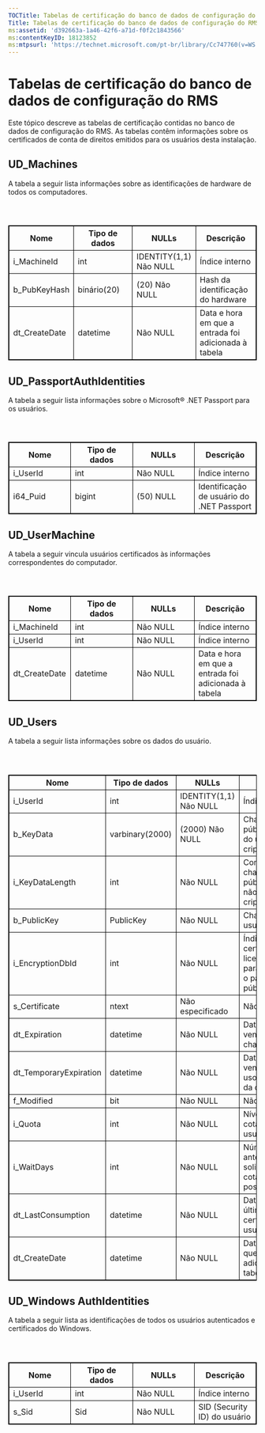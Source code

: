 ```yaml
---
TOCTitle: Tabelas de certificação do banco de dados de configuração do RMS
Title: Tabelas de certificação do banco de dados de configuração do RMS
ms:assetid: 'd392663a-1a46-42f6-a71d-f0f2c1843566'
ms:contentKeyID: 18123852
ms:mtpsurl: 'https://technet.microsoft.com/pt-br/library/Cc747760(v=WS.10)'
---
```


Tabelas de certificação do banco de dados de configuração do RMS
================================================================

Este tópico descreve as tabelas de certificação contidas no banco de dados de configuração do RMS. As tabelas contêm informações sobre os certificados de conta de direitos emitidos para os usuários desta instalação.

UD\_Machines
------------

A tabela a seguir lista informações sobre as identificações de hardware de todos os computadores.

###  

 
<table style="border:1px solid black;">
<colgroup>
<col width="25%" />
<col width="25%" />
<col width="25%" />
<col width="25%" />
</colgroup>
<thead>
<tr class="header">
<th style="border:1px solid black;" >Nome</th>
<th style="border:1px solid black;" >Tipo de dados</th>
<th style="border:1px solid black;" >NULLs</th>
<th style="border:1px solid black;" >Descrição</th>
</tr>
</thead>
<tbody>
<tr class="odd">
<td style="border:1px solid black;">i_MachineId</td>
<td style="border:1px solid black;">int</td>
<td style="border:1px solid black;">IDENTITY(1,1) Não NULL</td>
<td style="border:1px solid black;">Índice interno</td>
</tr>
<tr class="even">
<td style="border:1px solid black;">b_PubKeyHash</td>
<td style="border:1px solid black;">binário(20)</td>
<td style="border:1px solid black;">(20) Não NULL</td>
<td style="border:1px solid black;">Hash da identificação do hardware</td>
</tr>
<tr class="odd">
<td style="border:1px solid black;">dt_CreateDate</td>
<td style="border:1px solid black;">datetime</td>
<td style="border:1px solid black;">Não NULL</td>
<td style="border:1px solid black;">Data e hora em que a entrada foi adicionada à tabela</td>
</tr>
</tbody>
</table>
  
UD\_PassportAuthIdentities  
--------------------------
  
A tabela a seguir lista informações sobre o Microsoft® .NET Passport para os usuários.
  
###  

 
<table style="border:1px solid black;">
<colgroup>
<col width="25%" />
<col width="25%" />
<col width="25%" />
<col width="25%" />
</colgroup>
<thead>
<tr class="header">
<th style="border:1px solid black;" >Nome</th>
<th style="border:1px solid black;" >Tipo de dados</th>
<th style="border:1px solid black;" >NULLs</th>
<th style="border:1px solid black;" >Descrição</th>
</tr>
</thead>
<tbody>
<tr class="odd">
<td style="border:1px solid black;">i_UserId</td>
<td style="border:1px solid black;">int</td>
<td style="border:1px solid black;">Não NULL</td>
<td style="border:1px solid black;">Índice interno</td>
</tr>
<tr class="even">
<td style="border:1px solid black;">i64_Puid</td>
<td style="border:1px solid black;">bigint</td>
<td style="border:1px solid black;">(50) NULL</td>
<td style="border:1px solid black;">Identificação de usuário do .NET Passport</td>
</tr>
</tbody>
</table>
  
UD\_UserMachine  
---------------
  
A tabela a seguir vincula usuários certificados às informações correspondentes do computador.
  
###  

 
<table style="border:1px solid black;">
<colgroup>
<col width="25%" />
<col width="25%" />
<col width="25%" />
<col width="25%" />
</colgroup>
<thead>
<tr class="header">
<th style="border:1px solid black;" >Nome</th>
<th style="border:1px solid black;" >Tipo de dados</th>
<th style="border:1px solid black;" >NULLs</th>
<th style="border:1px solid black;" >Descrição</th>
</tr>
</thead>
<tbody>
<tr class="odd">
<td style="border:1px solid black;">i_MachineId</td>
<td style="border:1px solid black;">int</td>
<td style="border:1px solid black;">Não NULL</td>
<td style="border:1px solid black;">Índice interno</td>
</tr>
<tr class="even">
<td style="border:1px solid black;">i_UserId</td>
<td style="border:1px solid black;">int</td>
<td style="border:1px solid black;">Não NULL</td>
<td style="border:1px solid black;">Índice interno</td>
</tr>
<tr class="odd">
<td style="border:1px solid black;">dt_CreateDate</td>
<td style="border:1px solid black;">datetime</td>
<td style="border:1px solid black;">Não NULL</td>
<td style="border:1px solid black;">Data e hora em que a entrada foi adicionada à tabela</td>
</tr>
</tbody>
</table>
  
UD\_Users  
---------
  
A tabela a seguir lista informações sobre os dados do usuário.
  
###  

 
<table style="border:1px solid black;">
<colgroup>
<col width="25%" />
<col width="25%" />
<col width="25%" />
<col width="25%" />
</colgroup>
<thead>
<tr class="header">
<th style="border:1px solid black;" >Nome</th>
<th style="border:1px solid black;" >Tipo de dados</th>
<th style="border:1px solid black;" >NULLs</th>
<th style="border:1px solid black;" >Descrição</th>
</tr>
</thead>
<tbody>
<tr class="odd">
<td style="border:1px solid black;">i_UserId</td>
<td style="border:1px solid black;">int</td>
<td style="border:1px solid black;">IDENTITY(1,1) Não NULL</td>
<td style="border:1px solid black;">Índice interno</td>
</tr>
<tr class="even">
<td style="border:1px solid black;">b_KeyData</td>
<td style="border:1px solid black;">varbinary(2000)</td>
<td style="border:1px solid black;">(2000) Não NULL</td>
<td style="border:1px solid black;">Chave pública/particular do usuário criptografada</td>
</tr>
<tr class="odd">
<td style="border:1px solid black;">i_KeyDataLength</td>
<td style="border:1px solid black;">int</td>
<td style="border:1px solid black;">Não NULL</td>
<td style="border:1px solid black;">Comprimento da chave pública/particular não criptografada</td>
</tr>
<tr class="even">
<td style="border:1px solid black;">b_PublicKey</td>
<td style="border:1px solid black;">PublicKey</td>
<td style="border:1px solid black;">Não NULL</td>
<td style="border:1px solid black;">Chave pública do usuário</td>
</tr>
<tr class="odd">
<td style="border:1px solid black;">i_EncryptionDbId</td>
<td style="border:1px solid black;">int</td>
<td style="border:1px solid black;">Não NULL</td>
<td style="border:1px solid black;">Índice para o certificado do licenciante usado para criptografar o par de chaves pública/particular</td>
</tr>
<tr class="even">
<td style="border:1px solid black;">s_Certificate</td>
<td style="border:1px solid black;">ntext</td>
<td style="border:1px solid black;">Não especificado</td>
<td style="border:1px solid black;">Não usado</td>
</tr>
<tr class="odd">
<td style="border:1px solid black;">dt_Expiration</td>
<td style="border:1px solid black;">datetime</td>
<td style="border:1px solid black;">Não NULL</td>
<td style="border:1px solid black;">Data de vencimento da chave do usuário</td>
</tr>
<tr class="even">
<td style="border:1px solid black;">dt_TemporaryExpiration</td>
<td style="border:1px solid black;">datetime</td>
<td style="border:1px solid black;">Não NULL</td>
<td style="border:1px solid black;">Data/hora de vencimento para uso temporário da chave</td>
</tr>
<tr class="odd">
<td style="border:1px solid black;">f_Modified</td>
<td style="border:1px solid black;">bit</td>
<td style="border:1px solid black;">Não NULL</td>
<td style="border:1px solid black;">Não usado</td>
</tr>
<tr class="even">
<td style="border:1px solid black;">i_Quota</td>
<td style="border:1px solid black;">int</td>
<td style="border:1px solid black;">Não NULL</td>
<td style="border:1px solid black;">Nível atual de cota para o usuário</td>
</tr>
<tr class="odd">
<td style="border:1px solid black;">i_WaitDays</td>
<td style="border:1px solid black;">int</td>
<td style="border:1px solid black;">Não NULL</td>
<td style="border:1px solid black;">Número de dias antes que solicitações de cota adicional possam ocorrer</td>
</tr>
<tr class="even">
<td style="border:1px solid black;">dt_LastConsumption</td>
<td style="border:1px solid black;">datetime</td>
<td style="border:1px solid black;">Não NULL</td>
<td style="border:1px solid black;">Data e hora da última certificação de usuário adicional</td>
</tr>
<tr class="odd">
<td style="border:1px solid black;">dt_CreateDate</td>
<td style="border:1px solid black;">datetime</td>
<td style="border:1px solid black;">Não NULL</td>
<td style="border:1px solid black;">Data e hora em que a entrada foi adicionada à tabela</td>
</tr>
</tbody>
</table>
  
UD\_Windows AuthIdentities  
--------------------------
  
A tabela a seguir lista as identificações de todos os usuários autenticados e certificados do Windows.
  
###  

 
<table style="border:1px solid black;">
<colgroup>
<col width="25%" />
<col width="25%" />
<col width="25%" />
<col width="25%" />
</colgroup>
<thead>
<tr class="header">
<th style="border:1px solid black;" >Nome</th>
<th style="border:1px solid black;" >Tipo de dados</th>
<th style="border:1px solid black;" >NULLs</th>
<th style="border:1px solid black;" >Descrição</th>
</tr>
</thead>
<tbody>
<tr class="odd">
<td style="border:1px solid black;">i_UserId</td>
<td style="border:1px solid black;">int</td>
<td style="border:1px solid black;">Não NULL</td>
<td style="border:1px solid black;">Índice interno</td>
</tr>
<tr class="even">
<td style="border:1px solid black;">s_Sid</td>
<td style="border:1px solid black;">Sid</td>
<td style="border:1px solid black;">Não NULL</td>
<td style="border:1px solid black;">SID (Security ID) do usuário</td>
</tr>
</tbody>
</table>
